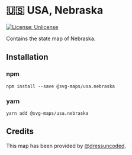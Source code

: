 # 🇺🇸 USA, Nebraska

[![License: Unlicense](https://img.shields.io/badge/license-Unlicense-blue.svg)](http://unlicense.org/)

Contains the state map of Nebraska.

## Installation

### npm

`npm install --save @svg-maps/usa.nebraska`

### yarn

`yarn add @svg-maps/usa.nebraska`

## Credits

This map has been provided by [@dressuncoded](https://github.com/dressuncoded).
